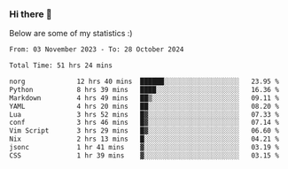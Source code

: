 ### Hi there 👋
Below are some of my statistics :)

<!--START_SECTION:waka-->

```txt
From: 03 November 2023 - To: 28 October 2024

Total Time: 51 hrs 24 mins

norg             12 hrs 40 mins  ██████░░░░░░░░░░░░░░░░░░░   23.95 %
Python           8 hrs 39 mins   ████░░░░░░░░░░░░░░░░░░░░░   16.36 %
Markdown         4 hrs 49 mins   ██▒░░░░░░░░░░░░░░░░░░░░░░   09.11 %
YAML             4 hrs 20 mins   ██░░░░░░░░░░░░░░░░░░░░░░░   08.20 %
Lua              3 hrs 52 mins   █▓░░░░░░░░░░░░░░░░░░░░░░░   07.33 %
conf             3 hrs 46 mins   █▓░░░░░░░░░░░░░░░░░░░░░░░   07.14 %
Vim Script       3 hrs 29 mins   █▓░░░░░░░░░░░░░░░░░░░░░░░   06.60 %
Nix              2 hrs 13 mins   █░░░░░░░░░░░░░░░░░░░░░░░░   04.21 %
jsonc            1 hr 41 mins    ▓░░░░░░░░░░░░░░░░░░░░░░░░   03.19 %
CSS              1 hr 39 mins    ▓░░░░░░░░░░░░░░░░░░░░░░░░   03.15 %
```

<!--END_SECTION:waka-->

<!--
**KlapenHz/KlapenHz** is a ✨ _special_ ✨ repository because its `README.md` (this file) appears on your GitHub profile.

Here are some ideas to get you started:

- 🔭 I’m currently working on ...
- 🌱 I’m currently learning ...
- 👯 I’m looking to collaborate on ...
- 🤔 I’m looking for help with ...
- 💬 Ask me about ...
- 📫 How to reach me: ...
- 😄 Pronouns: ...
- ⚡ Fun fact: ...
-->
